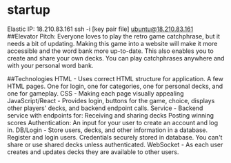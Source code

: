# startup
Elastic IP: 18.210.83.161 
ssh -i [key pair file] ubuntu@18.210.83.161
##Elevator Pitch: 
Everyone loves to play the retro game catchphrase, but it needs a bit of updating. Making this game into a website will make it more accessible and the word bank more up-to-date. This also enables you to create and share your own decks. You can play catchphrases anywhere and with your personal word bank. 

##Technologies
HTML - Uses correct HTML structure for application. A few HTML pages. One for login, one for categories, one for personal decks, and one for gameplay. 
CSS - Making each page visually appealing
JavaScript/React - Provides login, buttons for the game, choice, displays other players' decks, and backend endpoint calls.
Service - Backend service with endpoints for:
Receiving and sharing decks
Posting winning scores
Authentication: An input for your user to create an account and log in.
DB/Login - Store users, decks, and other information in a database. Register and login users. Credentials securely stored in database. You can't share or use shared decks unless authenticated.
WebSocket - As each user creates and updates decks they are available to other users.

